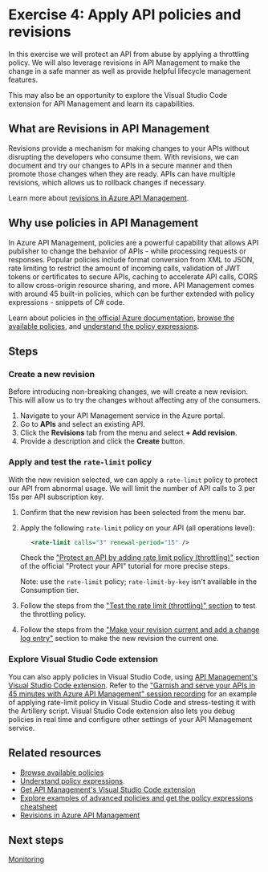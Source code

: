 # Exercise 4: Apply API policies and revisions

In this exercise we will protect an API from abuse by applying a throttling policy. We will also leverage revisions in API Management to make the change in a safe manner as well as provide helpful lifecycle management features.

This may also be an opportunity to explore the Visual Studio Code extension for API Management and learn its capabilities.

## What are Revisions in API Management

Revisions provide a mechanism for making changes to your APIs without disrupting the developers who consume them. With revisions, we can document and try our changes to APIs in a secure manner and then promote those changes when they are ready. APIs can have multiple revisions, which allows us to rollback changes if necessary.

Learn more about [revisions in Azure API Management](https://docs.microsoft.com/en-us/azure/api-management/api-management-revisions).

## Why use policies in API Management

In Azure API Management, policies are a powerful capability that allows API publisher to change the behavior of APIs - while processing requests or responses. Popular policies include format conversion from XML to JSON, rate limiting to restrict the amount of incoming calls, validation of JWT tokens or certificates to secure APIs, caching to accelerate API calls, CORS to allow cross-origin resource sharing, and more. API Management comes with around 45 built-in policies, which can be further extended with policy expressions - snippets of C# code.

Learn about policies in [the official Azure documentation](https://docs.microsoft.com/azure/api-management/api-management-howto-policies), [browse the available policies](https://docs.microsoft.com/azure/api-management/api-management-policies), and [understand the policy expressions](https://docs.microsoft.com/azure/api-management/api-management-policy-expressions).

## Steps

### Create a new revision

Before introducing non-breaking changes, we will create a new revision. This will allow us to try the changes without affecting any of the consumers.

1. Navigate to your API Management service in the Azure portal.
1. Go to **APIs** and select an existing API.
1. Click the **Revisions** tab from the menu and select **+ Add revision**.
1. Provide a description and click the **Create** button.

### Apply and test the `rate-limit` policy

With the new revision selected, we can apply a `rate-limit` policy to protect our API from abnormal usage. We will limit the number of API calls to 3 per 15s per API subscription key.

1. Confirm that the new revision has been selected from the menu bar.
1. Apply the following `rate-limit` policy on your API (all operations level):

    ```XML
       <rate-limit calls="3" renewal-period="15" />
    ```

    Check the ["Protect an API by adding rate limit policy (throttling)"](https://docs.microsoft.com/azure/api-management/transform-api#protect-an-api-by-adding-rate-limit-policy-throttling) section of the official "Protect your API" tutorial for more precise steps.

    Note: use the `rate-limit` policy; `rate-limit-by-key` isn't available in the Consumption tier.

1. Follow the steps from the ["Test the rate limit (throttling)" section](https://docs.microsoft.com/azure/api-management/transform-api#test-the-rate-limit-throttling) to test the throttling policy.

1. Follow the steps from the ["Make your revision current and add a change log entry"](https://docs.microsoft.com/en-us/azure/api-management/api-management-get-started-revise-api#make-your-revision-current-and-add-a-change-log-entry) section to make the new revision the current one.

### Explore Visual Studio Code extension

You can also apply policies in Visual Studio Code, using [API Management's Visual Studio Code extension](https://aka.ms/apim/vscext). Refer to the ["Garnish and serve your APIs in 45 minutes with Azure API Management" session recording](https://youtu.be/bik8JJVNNmk?t=264) for an example of applying rate-limit policy in Visual Studio Code and stress-testing it with the Artillery script. Visual Studio Code extension also lets you debug policies in real time and configure other settings of your API Management service.

## Related resources

- [Browse available policies](https://docs.microsoft.com/azure/api-management/api-management-policies)
- [Understand policy expressions](https://docs.microsoft.com/azure/api-management/api-management-policy-expressions).
- [Get API Management's Visual Studio Code extension](https://aka.ms/apim/vscext)
- [Explore examples of advanced policies and get the policy expressions cheatsheet](https://aka.ms/apimpolicyexamples)
- [Revisions in Azure API Management](https://docs.microsoft.com/en-us/azure/api-management/api-management-revisions)

## Next steps

[Monitoring](5%20-%20Monitoring.md)
